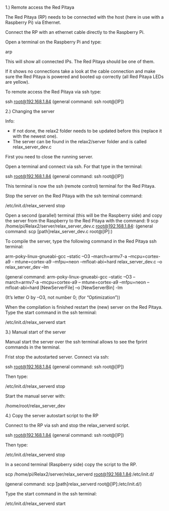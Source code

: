 1.) Remote access the Red Pitaya

The Red Pitaya (RP) needs to be connected with the host (here in use with a Raspberry Pi) via Ethernet.

Connect the RP with an ethernet cable directly to the Raspberry Pi.

Open a terminal on the Raspberry Pi and type:

arp

This will show all connected IPs. The Red Pitaya should be one of them.

If it shows no connections take a look at the cable connection and make sure the Red Pitaya is powered and booted up correctly (all Red Pitaya LEDs are yellow).

To remote access the Red Pitaya via ssh type:

ssh root@192.168.1.84 (general command: ssh root@[IP])


2.) Changing the server

Info:
- If not done, the relax2 folder needs to be updated before this (replace it with the newest one).
- The server can be found in the relax2/server folder and is called relax_server_dev.c

First you need to close the running server.

Open a terminal and connect via ssh. For that type in the terminal:

ssh root@192.168.1.84 (general command: ssh root@[IP])

This terminal is now the ssh (remote control) terminal for the Red Pitaya.

Stop the server on the Red Pitaya with the ssh terminal command:

/etc/init.d/relax_serverd stop

Open a second (parallel) terminal (this will be the Raspberry side) and copy the server from the Raspberry to the Red Pitaya with the command:
9
scp /home/pi/Relax2/server/relax_server_dev.c root@192.168.1.84: (general command: scp [path]relax_server_dev.c root@[IP]:)

To compile the server, type the following command in the Red Pitaya ssh terminal:

arm-poky-linux-gnueabi-gcc –static –O3 –march=armv7-a –mcpu=cortex-a9 -
mtune=cortex-a9 –mfpu=neon –mfloat-abi=hard relax_server_dev.c –o
relax_server_dev –lm

(general command: arm-poky-linux-gnueabi-gcc –static –O3 –march=armv7-a –mcpu=cortex-a9 –
mtune=cortex-a9 –mfpu=neon –mfloat-abi=hard [NewServerFile] –o [NewServerBin] -lm

(It’s letter O by –O3, not number 0; (for “Optimization”))

When the compilation is finished restart the (new) server on the Red Pitaya. Type the start command in the ssh terminal:

/etc/init.d/relax_serverd start


3.) Manual start of the server

Manual start the server over the ssh terminal allows to see the fprint commands in the terminal.

Frist stop the autostarted server. Connect via ssh:

ssh root@192.168.1.84 (general command: ssh root@[IP])

Then type:

/etc/init.d/relax_serverd stop

Start the manual server with:

/home/root/relax_server_dev


4.) Copy the server autostart script to the RP

Connect to the RP via ssh and stop the relax_serverd script.

ssh root@192.168.1.84 (general command: ssh root@[IP])

Then type:

/etc/init.d/relax_serverd stop

In a second terminal (Raspberry side) copy the script to the RP.

scp /home/pi/Relax2/server/relax_serverd root@192.168.1.84:/etc/init.d/

(general command: scp [path]relax_serverd root@[IP]:/etc/init.d/)

Type the start command in the ssh terminal:

/etc/init.d/relax_serverd start

